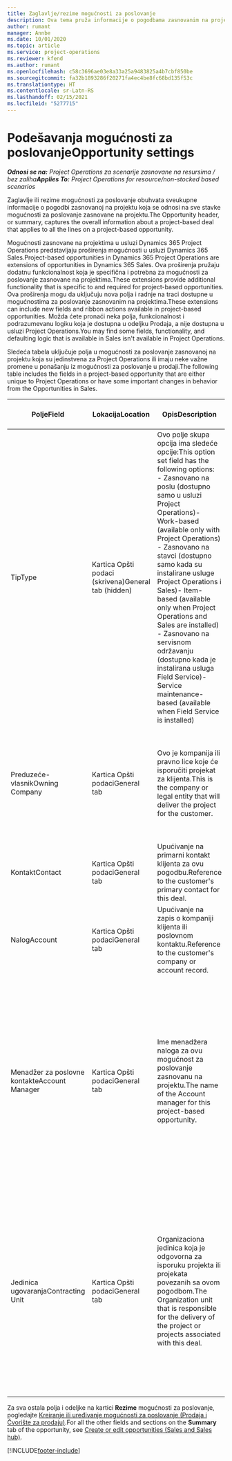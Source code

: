 ```yaml
---
title: Zaglavlje/rezime mogućnosti za poslovanje
description: Ova tema pruža informacije o pogodbama zasnovanim na projektu i stavkama mogućnosti za poslovanje zasnovanim na projektu.
author: rumant
manager: Annbe
ms.date: 10/01/2020
ms.topic: article
ms.service: project-operations
ms.reviewer: kfend
ms.author: rumant
ms.openlocfilehash: c58c3696ae03e8a33a25a9483825a4b7cbf850be
ms.sourcegitcommit: fa32b1893286f20271fa4ec4be8fc68bd135f53c
ms.translationtype: HT
ms.contentlocale: sr-Latn-RS
ms.lasthandoff: 02/15/2021
ms.locfileid: "5277715"
---
```

# <a name="opportunity-settings"></a><span data-ttu-id="af47d-103">Podešavanja mogućnosti za poslovanje</span><span class="sxs-lookup"><span data-stu-id="af47d-103">Opportunity settings</span></span>

<span data-ttu-id="af47d-104">_**Odnosi se na:** Project Operations za scenarije zasnovane na resursima / bez zaliha_</span><span class="sxs-lookup"><span data-stu-id="af47d-104">_**Applies To:** Project Operations for resource/non-stocked based scenarios_</span></span>


<span data-ttu-id="af47d-105">Zaglavlje ili rezime mogućnosti za poslovanje obuhvata sveukupne informacije o pogodbi zasnovanoj na projektu koja se odnosi na sve stavke mogućnosti za poslovanje zasnovane na projektu.</span><span class="sxs-lookup"><span data-stu-id="af47d-105">The Opportunity header, or summary, captures the overall information about a project-based deal that applies to all the lines on a project-based opportunity.</span></span>

<span data-ttu-id="af47d-106">Mogućnosti zasnovane na projektima u usluzi Dynamics 365 Project Operations predstavljaju proširenja mogućnosti u usluzi Dynamics 365 Sales.</span><span class="sxs-lookup"><span data-stu-id="af47d-106">Project-based opportunities in Dynamics 365 Project Operations are extensions of opportunities in Dynamics 365 Sales.</span></span> <span data-ttu-id="af47d-107">Ova proširenja pružaju dodatnu funkcionalnost koja je specifična i potrebna za mogućnosti za poslovanje zasnovane na projektima.</span><span class="sxs-lookup"><span data-stu-id="af47d-107">These extensions provide additional functionality that is specific to and required for project-based opportunities.</span></span> <span data-ttu-id="af47d-108">Ova proširenja mogu da uključuju nova polja i radnje na traci dostupne u mogućnostima za poslovanje zasnovanim na projektima.</span><span class="sxs-lookup"><span data-stu-id="af47d-108">These extensions can include new fields and ribbon actions available in project-based opportunities.</span></span> <span data-ttu-id="af47d-109">Možda ćete pronaći neka polja, funkcionalnost i podrazumevanu logiku koja je dostupna u odeljku Prodaja, a nije dostupna u usluzi Project Operations.</span><span class="sxs-lookup"><span data-stu-id="af47d-109">You may find some fields, functionality, and defaulting logic that is available in Sales isn't available in Project Operations.</span></span>

<span data-ttu-id="af47d-110">Sledeća tabela uključuje polja u mogućnosti za poslovanje zasnovanoj na projektu koja su jedinstvena za Project Operations ili imaju neke važne promene u ponašanju iz mogućnosti za poslovanje u prodaji.</span><span class="sxs-lookup"><span data-stu-id="af47d-110">The following table includes the fields in a project-based opportunity that are either unique to Project Operations or have some important changes in behavior from the Opportunities in Sales.</span></span>

| <span data-ttu-id="af47d-111">**Polje**</span><span class="sxs-lookup"><span data-stu-id="af47d-111">**Field**</span></span> | <span data-ttu-id="af47d-112">**Lokacija**</span><span class="sxs-lookup"><span data-stu-id="af47d-112">**Location**</span></span> | <span data-ttu-id="af47d-113">**Opis**</span><span class="sxs-lookup"><span data-stu-id="af47d-113">**Description**</span></span> | <span data-ttu-id="af47d-114">**Posledični uticaj**</span><span class="sxs-lookup"><span data-stu-id="af47d-114">**Downstream impact**</span></span> |
| --- | --- | --- | --- |
| <span data-ttu-id="af47d-115">Tip</span><span class="sxs-lookup"><span data-stu-id="af47d-115">Type</span></span> | <span data-ttu-id="af47d-116">Kartica Opšti podaci (skrivena)</span><span class="sxs-lookup"><span data-stu-id="af47d-116">General tab (hidden)</span></span> | <span data-ttu-id="af47d-117">Ovo polje skupa opcija ima sledeće opcije:</span><span class="sxs-lookup"><span data-stu-id="af47d-117">This option set field has the following options:</span></span></br><span data-ttu-id="af47d-118">- Zasnovano na poslu (dostupno samo u usluzi Project Operations)</span><span class="sxs-lookup"><span data-stu-id="af47d-118">- Work-based (available only with Project Operations)</span></span></br><span data-ttu-id="af47d-119">- Zasnovano na stavci (dostupno samo kada su instalirane usluge Project Operations i Sales)</span><span class="sxs-lookup"><span data-stu-id="af47d-119">- Item-based (available only when Project Operations and Sales are installed)</span></span></br><span data-ttu-id="af47d-120">- Zasnovano na servisnom održavanju (dostupno kada je instalirana usluga Field Service)</span><span class="sxs-lookup"><span data-stu-id="af47d-120">- Service maintenance-based (available when Field Service is installed)</span></span> | <span data-ttu-id="af47d-121">Kada koristite Project Operations, ova vrednost polja se automatski postavlja na opciju **Zasnovano na poslu**, koja klasifikuje mogućnost za poslovanje kao zasnovanu na projektu.</span><span class="sxs-lookup"><span data-stu-id="af47d-121">When you use Project Operations, this field value is automatically set to **Work-based** which classifies the Opportunity as project-based.</span></span> <span data-ttu-id="af47d-122">Mogućnost za poslovanje treba da se zasniva na projektu kako bi se omogućila sva proširenja i funkcije specifične za projekat u procesu prodaje za ovu pogodbu.</span><span class="sxs-lookup"><span data-stu-id="af47d-122">An Opportunity should be project-based to enable all project-specific extensions and functionality in the downstream sales process for this deal.</span></span> |
| <span data-ttu-id="af47d-123">Preduzeće-vlasnik</span><span class="sxs-lookup"><span data-stu-id="af47d-123">Owning Company</span></span> | <span data-ttu-id="af47d-124">Kartica Opšti podaci</span><span class="sxs-lookup"><span data-stu-id="af47d-124">General tab</span></span> | <span data-ttu-id="af47d-125">Ovo je kompanija ili pravno lice koje će isporučiti projekat za klijenta.</span><span class="sxs-lookup"><span data-stu-id="af47d-125">This is the company or legal entity that will deliver the project for the customer.</span></span> | <span data-ttu-id="af47d-126">Informacije o ovom polju će se kopirati u odgovarajuće polje na ponudi za projekat koja je kreirana iz ove mogućnosti za poslovanje.</span><span class="sxs-lookup"><span data-stu-id="af47d-126">This field information will be copied to the corresponding field on the Project quote that is created from this Opportunity.</span></span> |
| <span data-ttu-id="af47d-127">Kontakt</span><span class="sxs-lookup"><span data-stu-id="af47d-127">Contact</span></span> | <span data-ttu-id="af47d-128">Kartica Opšti podaci</span><span class="sxs-lookup"><span data-stu-id="af47d-128">General tab</span></span> | <span data-ttu-id="af47d-129">Upućivanje na primarni kontakt klijenta za ovu pogodbu.</span><span class="sxs-lookup"><span data-stu-id="af47d-129">Reference to the customer's primary contact for this deal.</span></span> | |
| <span data-ttu-id="af47d-130">Nalog</span><span class="sxs-lookup"><span data-stu-id="af47d-130">Account</span></span> | <span data-ttu-id="af47d-131">Kartica Opšti podaci</span><span class="sxs-lookup"><span data-stu-id="af47d-131">General tab</span></span> | <span data-ttu-id="af47d-132">Upućivanje na zapis o kompaniji klijenta ili poslovnom kontaktu.</span><span class="sxs-lookup"><span data-stu-id="af47d-132">Reference to the customer's company or account record.</span></span> | |
| <span data-ttu-id="af47d-133">Menadžer za poslovne kontakte</span><span class="sxs-lookup"><span data-stu-id="af47d-133">Account Manager</span></span> | <span data-ttu-id="af47d-134">Kartica Opšti podaci</span><span class="sxs-lookup"><span data-stu-id="af47d-134">General tab</span></span> | <span data-ttu-id="af47d-135">Ime menadžera naloga za ovu mogućnost za poslovanje zasnovanu na projektu.</span><span class="sxs-lookup"><span data-stu-id="af47d-135">The name of the Account manager for this project-based opportunity.</span></span> | <span data-ttu-id="af47d-136">Menadžer poslovnog kontakta je odgovoran za upravljanje odnosom sa klijentom kroz završetak ovog projekta.</span><span class="sxs-lookup"><span data-stu-id="af47d-136">The Account manager is responsible for managing the relationship with the customer through the completion of this project.</span></span> <span data-ttu-id="af47d-137">Na osnovu zapisa resursa koji može da se rezerviše povezanog sa menadžerom naloga, ugovorna jedinica je podrazumevana.</span><span class="sxs-lookup"><span data-stu-id="af47d-137">Based on the bookable resource record tied to the Account manager, the contracting unit is defaulted.</span></span> |
| <span data-ttu-id="af47d-138">Jedinica ugovaranja</span><span class="sxs-lookup"><span data-stu-id="af47d-138">Contracting Unit</span></span> | <span data-ttu-id="af47d-139">Kartica Opšti podaci</span><span class="sxs-lookup"><span data-stu-id="af47d-139">General tab</span></span> | <span data-ttu-id="af47d-140">Organizaciona jedinica koja je odgovorna za isporuku projekta ili projekata povezanih sa ovom pogodbom.</span><span class="sxs-lookup"><span data-stu-id="af47d-140">The Organization unit that is responsible for the delivery of the project or projects associated with this deal.</span></span> | <span data-ttu-id="af47d-141">Ugovorna jedinica je odeljenje preduzeća koje će završiti projekte nakon zaključenja pogodbe.</span><span class="sxs-lookup"><span data-stu-id="af47d-141">The contracting unit is the division of the company that will complete the project(s) after the deal is closed.</span></span> <span data-ttu-id="af47d-142">Svaka ugovorna jedinica ima valutu i ona se koristi za izveštavanje o procenjenim i stvarnim troškovima nastalim tokom projekta.</span><span class="sxs-lookup"><span data-stu-id="af47d-142">Every contracting unit has a currency, and this currency is used to report estimated and actual costs incurred during the project.</span></span> |

<span data-ttu-id="af47d-143">Za sva ostala polja i odeljke na kartici **Rezime** mogućnosti za poslovanje, pogledajte [Kreiranje ili uređivanje mogućnosti za poslovanje (Prodaja i Čvorište za prodaju)](https://docs.microsoft.com/dynamics365/sales-enterprise/create-edit-opportunity-sales).</span><span class="sxs-lookup"><span data-stu-id="af47d-143">For all the other fields and sections on the **Summary** tab of the opportunity, see [Create or edit opportunities (Sales and Sales hub)](https://docs.microsoft.com/dynamics365/sales-enterprise/create-edit-opportunity-sales).</span></span>


[!INCLUDE[footer-include](../includes/footer-banner.md)]